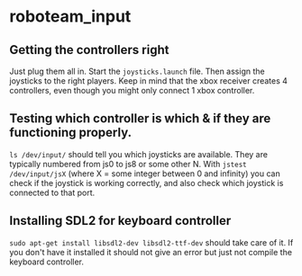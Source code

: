 # roboteam\_input

## Getting the controllers right
Just plug them all in. Start the `joysticks.launch` file. Then assign the joysticks to the right players. Keep in mind that the xbox receiver creates 4 controllers, even though you might only connect 1 xbox controller.

## Testing which controller is which & if they are functioning properly.

`ls /dev/input/` should tell you which joysticks are available. They are typically numbered from js0 to js8 or some other N. With `jstest /dev/input/jsX` (where X = some integer between 0 and infinity) you can check if the joystick is working correctly, and also check which joystick is connected to that port.

## Installing SDL2 for keyboard controller

`sudo apt-get install libsdl2-dev libsdl2-ttf-dev` should take care of it. If you don't have it installed it should not give an error but just not compile the keyboard controller.
